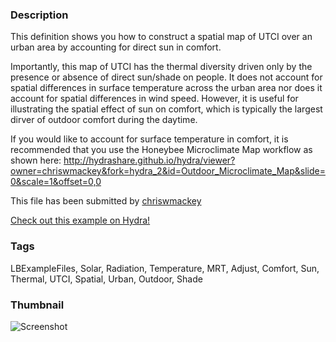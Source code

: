 ### Description 
This definition shows you how to construct a spatial map of UTCI over an urban area by accounting for direct sun in comfort.

 Importantly, this map of UTCI has the thermal diversity driven only by the presence or absence of direct sun/shade on people.  It does not account for spatial differences in surface temperature across the urban area nor does it account for spatial differences in wind speed.  However, it is useful for illustrating the spatial effect of sun on comfort, which is typically the largest dirver of outdoor comfort during the daytime.

If you would like to account for surface temperature in comfort, it is recommended that you use the Honeybee Microclimate Map workflow as shown here: http://hydrashare.github.io/hydra/viewer?owner=chriswmackey&fork=hydra_2&id=Outdoor_Microclimate_Map&slide=0&scale=1&offset=0,0

This file has been submitted by [chriswmackey](https://github.com/chriswmackey)

[Check out this example on Hydra!](http://hydrashare.github.io/hydra/viewer?owner=chriswmackey&fork=hydra_2&id=Urban_Microclimate_-_Simple_Spatial_UTCI)
### Tags 
LBExampleFiles, Solar, Radiation, Temperature, MRT, Adjust, Comfort, Sun, Thermal, UTCI, Spatial, Urban, Outdoor, Shade
### Thumbnail 
![Screenshot](https://raw.githubusercontent.com/chriswmackey/hydra/master/Urban_Microclimate_-_Simple_Spatial_UTCI/thumbnail.png)
